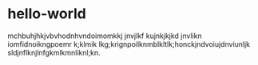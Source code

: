 # hello-world
mchbuhjhkjvbvhodnhvndoimomkkj jnvjlkf kujnkjkjkd jnvlikn iomfidnoikngpoemr k;klmik lkg;krignpoilknmblkltlk;honckjndvoiujdnviunljk sldjnflknjlnfgkmlkmnliknl;kn.
